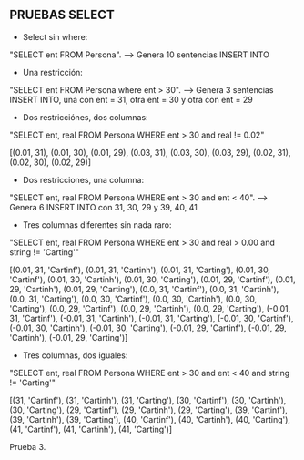 ## PRUEBAS SELECT
- Select sin where:

"SELECT ent FROM Persona". --> Genera 10 sentencias INSERT INTO

- Una restricción:

"SELECT ent FROM Persona where ent > 30". --> Genera 3 sentencias INSERT INTO, una con ent = 31,
otra ent = 30 y otra con ent = 29 

- Dos restricciónes, dos columnas:

"SELECT ent, real FROM Persona WHERE ent > 30 and real != 0.02"

[(0.01, 31), (0.01, 30), (0.01, 29), (0.03, 31), (0.03, 30), (0.03, 29), (0.02, 31), (0.02, 30), (0.02, 29)]

- Dos restricciones, una columna:

"SELECT ent, real FROM Persona WHERE ent > 30 and ent < 40". --> Genera 6 INSERT INTO con 31, 30, 29 y 39, 40, 41


- Tres columnas diferentes sin nada raro:

"SELECT ent, real  FROM Persona WHERE ent > 30 and real > 0.00 and string != 'Carting'"

[(0.01, 31, 'Cartinf'), (0.01, 31, 'Cartinh'), (0.01, 31, 'Carting'), (0.01, 30, 'Cartinf'), (0.01, 30, 'Cartinh'), (0.01, 30, 'Carting'), (0.01, 29, 'Cartinf'), (0.01, 29, 'Cartinh'), (0.01, 29, 'Carting'), (0.0, 31, 'Cartinf'), (0.0, 31, 'Cartinh'), (0.0, 31, 'Carting'), (0.0, 30, 'Cartinf'), (0.0, 30, 'Cartinh'), (0.0, 30, 'Carting'), (0.0, 29, 'Cartinf'), (0.0, 29, 'Cartinh'), (0.0, 29, 'Carting'), (-0.01, 31, 'Cartinf'), (-0.01, 31, 'Cartinh'), (-0.01, 31, 'Carting'), (-0.01, 30, 'Cartinf'), (-0.01, 30, 'Cartinh'), (-0.01, 30, 'Carting'), (-0.01, 29, 'Cartinf'), (-0.01, 29, 'Cartinh'), (-0.01, 29, 'Carting')]


- Tres columnas, dos iguales:

"SELECT ent, real  FROM Persona WHERE ent > 30 and ent < 40 and string != 'Carting'"

[(31, 'Cartinf'), (31, 'Cartinh'), (31, 'Carting'), (30, 'Cartinf'), (30, 'Cartinh'), (30, 'Carting'), (29, 'Cartinf'), (29, 'Cartinh'), (29, 'Carting'), (39, 'Cartinf'), (39, 'Cartinh'), (39, 'Carting'), (40, 'Cartinf'), (40, 'Cartinh'), (40, 'Carting'), (41, 'Cartinf'), (41, 'Cartinh'), (41, 'Carting')]


Prueba 3. 


